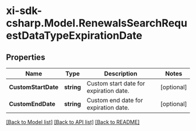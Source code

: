 # xi-sdk-csharp.Model.RenewalsSearchRequestDataTypeExpirationDate

## Properties

Name | Type | Description | Notes
------------ | ------------- | ------------- | -------------
**CustomStartDate** | **string** | Custom start date for expiration date. | [optional] 
**CustomEndDate** | **string** | Custom end date for expiration date. | [optional] 

[[Back to Model list]](../README.md#documentation-for-models) [[Back to API list]](../README.md#documentation-for-api-endpoints) [[Back to README]](../README.md)

